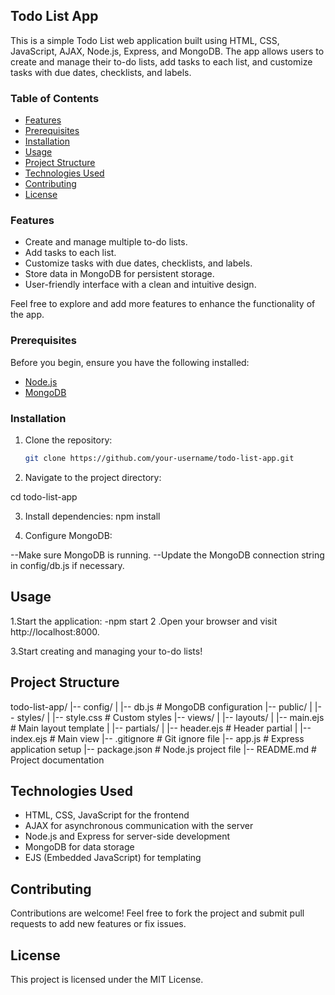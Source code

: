 ## Todo List App

This is a simple Todo List web application built using HTML, CSS, JavaScript, AJAX, Node.js, Express, and MongoDB. The app allows users to create and manage their to-do lists, add tasks to each list, and customize tasks with due dates, checklists, and labels.

### Table of Contents

- [Features](#features)
- [Prerequisites](#prerequisites)
- [Installation](#installation)
- [Usage](#usage)
- [Project Structure](#project-structure)
- [Technologies Used](#technologies-used)
- [Contributing](#contributing)
- [License](#license)

### Features

- Create and manage multiple to-do lists.
- Add tasks to each list.
- Customize tasks with due dates, checklists, and labels.
- Store data in MongoDB for persistent storage.
- User-friendly interface with a clean and intuitive design.

Feel free to explore and add more features to enhance the functionality of the app.

### Prerequisites

Before you begin, ensure you have the following installed:

- [Node.js](https://nodejs.org/)
- [MongoDB](https://www.mongodb.com/try/download/community)

### Installation

1. Clone the repository:

   ```bash
   git clone https://github.com/your-username/todo-list-app.git

2. Navigate to the project directory:

cd todo-list-app

3. Install dependencies:
npm install

4. Configure MongoDB:

--Make sure MongoDB is running.
--Update the MongoDB connection string in config/db.js if necessary.

## Usage
1.Start the application:
-npm start
2 .Open your browser and visit http://localhost:8000.

3.Start creating and managing your to-do lists!

## Project Structure

todo-list-app/
|-- config/
|   |-- db.js            # MongoDB configuration
|-- public/
|   |-- styles/
|       |-- style.css     # Custom styles
|-- views/
|   |-- layouts/
|       |-- main.ejs      # Main layout template
|   |-- partials/
|       |-- header.ejs    # Header partial
|   |-- index.ejs         # Main view
|-- .gitignore            # Git ignore file
|-- app.js                # Express application setup
|-- package.json          # Node.js project file
|-- README.md             # Project documentation

## Technologies Used

- HTML, CSS, JavaScript for the frontend
- AJAX for asynchronous communication with the server
- Node.js and Express for server-side development
- MongoDB for data storage
- EJS (Embedded JavaScript) for templating

## Contributing
Contributions are welcome! Feel free to fork the project and submit pull requests to add new features or fix issues.

## License
This project is licensed under the MIT License.